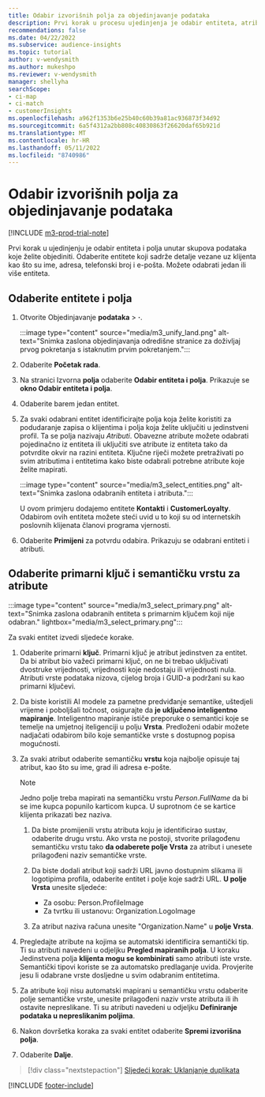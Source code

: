 ```yaml
---
title: Odabir izvorišnih polja za objedinjavanje podataka
description: Prvi korak u procesu ujedinjenja je odabir entiteta, atributa, primarnih ključeva i semantičkih vrsta za mapiranje podataka u jedinstveni profil klijenta.
recommendations: false
ms.date: 04/22/2022
ms.subservice: audience-insights
ms.topic: tutorial
author: v-wendysmith
ms.author: mukeshpo
ms.reviewer: v-wendysmith
manager: shellyha
searchScope:
- ci-map
- ci-match
- customerInsights
ms.openlocfilehash: a962f1353b6e25b40c60b39a81ac936873f34d92
ms.sourcegitcommit: 6a5f4312a2bb808c40830863f26620daf65b921d
ms.translationtype: MT
ms.contentlocale: hr-HR
ms.lasthandoff: 05/11/2022
ms.locfileid: "8740986"
---
```

# <a name="select-source-fields-for-data-unification"></a>Odabir izvorišnih polja za objedinjavanje podataka

[!INCLUDE [m3-prod-trial-note](includes/m3-prod-trial-note.md)]

Prvi korak u ujedinjenju je odabir entiteta i polja unutar skupova podataka koje želite objediniti. Odaberite entitete koji sadrže detalje vezane uz klijenta kao što su ime, adresa, telefonski broj i e-pošta. Možete odabrati jedan ili više entiteta.

## <a name="select-entities-and-fields"></a>Odaberite entitete i polja

1. Otvorite Objedinjavanje **podataka** > **·**.

   :::image type="content" source="media/m3_unify_land.png" alt-text="Snimka zaslona objedinjavanja odredišne stranice za doživljaj prvog pokretanja s istaknutim prvim pokretanjem.":::

1. Odaberite **Početak rada**.

1. Na stranici Izvorna **polja** odaberite **Odabir entiteta i polja**. Prikazuje se **okno Odabir entiteta i polja**.

1. Odaberite barem jedan entitet.

1. Za svaki odabrani entitet identificirajte polja koja želite koristiti za podudaranje zapisa o klijentima i polja koja želite uključiti u jedinstveni profil. Ta se polja nazivaju *Atributi*. Obavezne atribute možete odabrati pojedinačno iz entiteta ili uključiti sve atribute iz entiteta tako da potvrdite okvir na razini entiteta. Ključne riječi možete pretraživati po svim atributima i entitetima kako biste odabrali potrebne atribute koje želite mapirati.

   :::image type="content" source="media/m3_select_entities.png" alt-text="Snimka zaslona odabranih entiteta i atributa.":::

   U ovom primjeru dodajemo entitete **Kontakti** i **CustomerLoyalty**. Odabirom ovih entiteta možete steći uvid u to koji su od internetskih poslovnih klijenata članovi programa vjernosti.

1. Odaberite **Primijeni** za potvrdu odabira. Prikazuju se odabrani entiteti i atributi.

## <a name="select-primary-key-and-semantic-type-for-attributes"></a>Odaberite primarni ključ i semantičku vrstu za atribute

   :::image type="content" source="media/m3_select_primary.png" alt-text="Snimka zaslona odabranih entiteta s primarnim ključem koji nije odabran." lightbox="media/m3_select_primary.png":::

Za svaki entitet izvedi sljedeće korake.

1. Odaberite primarni **ključ**. Primarni ključ je atribut jedinstven za entitet. Da bi atribut bio važeći primarni ključ, on ne bi trebao uključivati dvostruke vrijednosti, vrijednosti koje nedostaju ili vrijednosti nula. Atributi vrste podataka nizova, cijelog broja i GUID-a podržani su kao primarni ključevi.

1. Da biste koristili AI modele za pametne predviđanje semantike, uštedjeli vrijeme i poboljšali točnost, osigurajte da **je uključeno inteligentno mapiranje**. Inteligentno mapiranje ističe preporuke o semantici koje se temelje na umjetnoj iteligenciji u polju **Vrsta**. Predloženi odabir možete nadjačati odabirom bilo koje semantičke vrste s dostupnog popisa mogućnosti.

1. Za svaki atribut odaberite semantičku **vrstu** koja najbolje opisuje taj atribut, kao što su ime, grad ili adresa e-pošte.

   > [!NOTE]
   > Jedno polje treba mapirati na semantičku vrstu *Person.FullName* da bi se ime kupca popunilo karticom kupca. U suprotnom će se kartice klijenta prikazati bez naziva.

   1. Da biste promijenili vrstu atributa koju je identificirao sustav, odaberite drugu vrstu. Ako vrsta ne postoji, stvorite prilagođenu semantičku vrstu tako **da odaberete polje Vrsta** za atribut i unesete prilagođeni naziv semantičke vrste.

   1. Da biste dodali atribut koji sadrži URL javno dostupnim slikama ili logotipima profila, odaberite entitet i polje koje sadrži URL. **U polje Vrsta** unesite sljedeće:
      - Za osobu: Person.ProfileImage
      - Za tvrtku ili ustanovu: Organization.LogoImage

   1. Za atribut naziva računa unesite "Organization.Name" u **polje Vrsta**.

1. Pregledajte atribute na kojima se automatski identificira semantički tip. Ti su atributi navedeni u odjeljku **Pregled mapiranih polja**. U koraku Jedinstvena polja **klijenta mogu se kombinirati** samo atributi iste vrste. Semantički tipovi koriste se za automatsko predlaganje uvida. Provjerite jesu li odabrane vrste dosljedne u svim odabranim entitetima.

1. Za atribute koji nisu automatski mapirani u semantičku vrstu odaberite polje semantičke vrste, unesite prilagođeni naziv vrste atributa ili ih ostavite nepreslikane. Ti su atributi navedeni u odjeljku **Definiranje podataka u nepreslikanim poljima**.

1. Nakon dovršetka koraka za svaki entitet odaberite **Spremi izvorišna polja**.

1. Odaberite **Dalje**.

> [!div class="nextstepaction"]
> [Sljedeći korak: Uklanjanje duplikata](remove-duplicates.md)

[!INCLUDE [footer-include](includes/footer-banner.md)]
